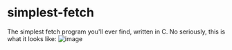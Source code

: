 # simplest-fetch
The simplest fetch program you'll ever find, written in C. No seriously, this is what it looks like:
![image](https://user-images.githubusercontent.com/91640048/211172655-34a1a38e-eee8-4e49-ac94-0293913fa6eb.png)
